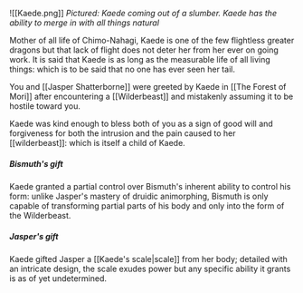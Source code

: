 ![[Kaede.png]]
*Pictured: Kaede coming out of a slumber. Kaede has the ability to merge in with all things natural*

Mother of all life of Chimo-Nahagi, Kaede is one of the few flightless greater dragons but that lack of flight does not deter her from her ever on going work. It is said that Kaede is as long as the measurable life of all living things: which is to be said that no one has ever seen her tail.

You and [[Jasper Shatterborne]] were greeted by Kaede in [[The Forest of Mori]] after encountering a [[Wilderbeast]] and mistakenly assuming it to be hostile toward you. 

Kaede was kind enough to bless both of you as a sign of good will and forgiveness for both the intrusion and the pain caused to her [[wilderbeast]]: which is itself a child of Kaede.

##### Bismuth's gift

Kaede granted a partial control over Bismuth's inherent ability to control his form: unlike Jasper's mastery of druidic animorphing, Bismuth is only capable of transforming partial parts of his body and only into the form of the Wilderbeast.

##### Jasper's gift

Kaede gifted Jasper a [[Kaede's scale|scale]] from her body; detailed with an intricate design, the scale exudes power but any specific ability it grants is as of yet undetermined.
